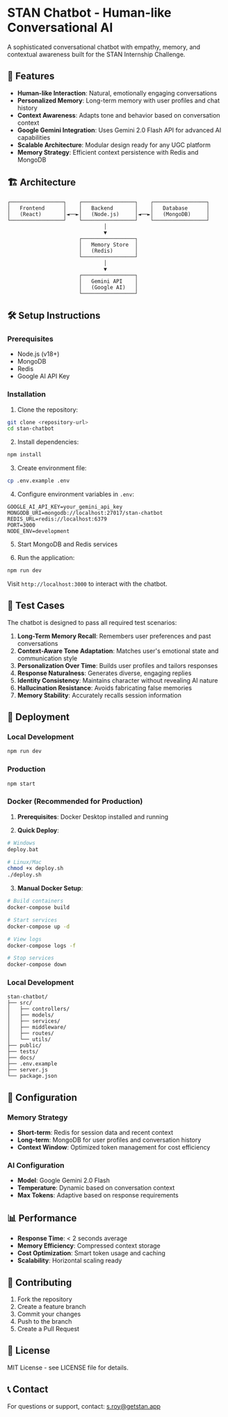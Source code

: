 # STAN Chatbot - Human-like Conversational AI

A sophisticated conversational chatbot with empathy, memory, and contextual awareness built for the STAN Internship Challenge.

## 🚀 Features

- **Human-like Interaction**: Natural, emotionally engaging conversations
- **Personalized Memory**: Long-term memory with user profiles and chat history
- **Context Awareness**: Adapts tone and behavior based on conversation context
- **Google Gemini Integration**: Uses Gemini 2.0 Flash API for advanced AI capabilities
- **Scalable Architecture**: Modular design ready for any UGC platform
- **Memory Strategy**: Efficient context persistence with Redis and MongoDB

## 🏗️ Architecture

```
┌─────────────────┐    ┌─────────────────┐    ┌─────────────────┐
│   Frontend      │    │   Backend       │    │   Database      │
│   (React)       │◄──►│   (Node.js)     │◄──►│   (MongoDB)     │
└─────────────────┘    └─────────────────┘    └─────────────────┘
                               │
                               ▼
                       ┌─────────────────┐
                       │   Memory Store  │
                       │   (Redis)       │
                       └─────────────────┘
                               │
                               ▼
                       ┌─────────────────┐
                       │   Gemini API    │
                       │   (Google AI)   │
                       └─────────────────┘
```

## 🛠️ Setup Instructions

### Prerequisites
- Node.js (v18+)
- MongoDB
- Redis
- Google AI API Key

### Installation

1. Clone the repository:
```bash
git clone <repository-url>
cd stan-chatbot
```

2. Install dependencies:
```bash
npm install
```

3. Create environment file:
```bash
cp .env.example .env
```

4. Configure environment variables in `.env`:
```
GOOGLE_AI_API_KEY=your_gemini_api_key
MONGODB_URI=mongodb://localhost:27017/stan-chatbot
REDIS_URL=redis://localhost:6379
PORT=3000
NODE_ENV=development
```

5. Start MongoDB and Redis services

6. Run the application:
```bash
npm run dev
```

Visit `http://localhost:3000` to interact with the chatbot.

## 🧪 Test Cases

The chatbot is designed to pass all required test scenarios:

1. **Long-Term Memory Recall**: Remembers user preferences and past conversations
2. **Context-Aware Tone Adaptation**: Matches user's emotional state and communication style
3. **Personalization Over Time**: Builds user profiles and tailors responses
4. **Response Naturalness**: Generates diverse, engaging replies
5. **Identity Consistency**: Maintains character without revealing AI nature
6. **Hallucination Resistance**: Avoids fabricating false memories
7. **Memory Stability**: Accurately recalls session information

## 🚀 Deployment

### Local Development
```bash
npm run dev
```

### Production
```bash
npm start
```

### Docker (Recommended for Production)

1. **Prerequisites**: Docker Desktop installed and running

2. **Quick Deploy**:
```bash
# Windows
deploy.bat

# Linux/Mac
chmod +x deploy.sh
./deploy.sh
```

3. **Manual Docker Setup**:
```bash
# Build containers
docker-compose build

# Start services
docker-compose up -d

# View logs
docker-compose logs -f

# Stop services
docker-compose down
```

### Local Development

```
stan-chatbot/
├── src/
│   ├── controllers/
│   ├── models/
│   ├── services/
│   ├── middleware/
│   ├── routes/
│   └── utils/
├── public/
├── tests/
├── docs/
├── .env.example
├── server.js
└── package.json
```

## 🔧 Configuration

### Memory Strategy
- **Short-term**: Redis for session data and recent context
- **Long-term**: MongoDB for user profiles and conversation history
- **Context Window**: Optimized token management for cost efficiency

### AI Configuration
- **Model**: Google Gemini 2.0 Flash
- **Temperature**: Dynamic based on conversation context
- **Max Tokens**: Adaptive based on response requirements

## 📊 Performance

- **Response Time**: < 2 seconds average
- **Memory Efficiency**: Compressed context storage
- **Cost Optimization**: Smart token usage and caching
- **Scalability**: Horizontal scaling ready

## 🤝 Contributing

1. Fork the repository
2. Create a feature branch
3. Commit your changes
4. Push to the branch
5. Create a Pull Request

## 📄 License

MIT License - see LICENSE file for details.

## 📞 Contact

For questions or support, contact: s.roy@getstan.app
